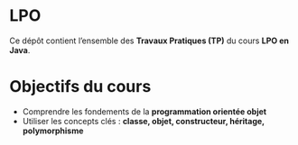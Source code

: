 # LPO
Ce dépôt contient l’ensemble des **Travaux Pratiques (TP)** du cours **LPO en Java**.

# Objectifs du cours
- Comprendre les fondements de la **programmation orientée objet**
- Utiliser les concepts clés : **classe, objet, constructeur, héritage, polymorphisme**
